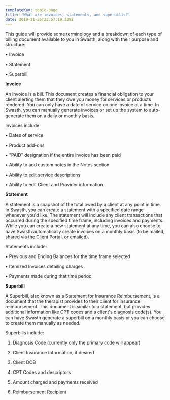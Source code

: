 ```yaml
---
templateKey: topic-page
title: 'What are invoices, statements, and superbills?'
date: 2019-11-25T23:57:19.339Z
---
```

This guide will provide some terminology and a breakdown of each type of billing document available to you in Swasth, along with their purpose and structure:

•	Invoice

•	Statement

•	Superbill

**Invoice**

An invoice is a bill. This document creates a financial obligation to your client alerting them that they owe you money for services or products rendered.  You can only have a date of service on one invoice at a time.  In Swasth, you can manually generate invoices or set up the system to auto-generate them on a daily or monthly basis.

Invoices include:

•	Dates of service

•	Product add-ons

•	"PAID" designation if the entire invoice has been paid

•	Ability to add custom notes in the Notes section

•	Ability to edit service descriptions

•	Ability to edit Client and Provider information 



**Statement**

A statement is a snapshot of the total owed by a client at any point in time.  In Swasth, you can create a statement with a specified date range whenever you'd like.  The statement will include any client transactions that occurred during the specified time frame, including invoices and payments.   While you can create a new statement at any time, you can also choose to have Swasth automatically create invoices on a monthly basis (to be mailed, shared via the Client Portal, or emailed).

Statements include:

•	Previous and Ending Balances for the time frame selected

•	Itemized Invoices detailing charges

•	Payments made during that time period

**Superbill**

A Superbill, also known as a Statement for Insurance Reimbursement, is a document that the therapist provides to their client for insurance reimbursement.  This document is similar to a statement, but provides additional information like CPT codes and a client's diagnosis code(s).  You can have Swasth generate a superbill on a monthly basis or you can choose to create them manually as needed.

Superbills include:

1.	Diagnosis Code (currently only the primary code will appear)

2.	Client Insurance Information, if desired

3.	Client DOB

4.	CPT Codes and descriptors

5.	Amount charged and payments received

6.	Reimbursement Recipient

